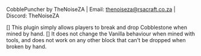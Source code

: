 
CobblePuncher by TheNoiseZA | Email: thenoiseza@rsacraft.co.za | Discord: TheNoiseZA

[] This plugin simply allows players to break and drop Cobblestone when mined by hand.
[] It does not change the Vanilla behaviour when mined with tools, and does not work on any other block that can't be dropped when broken by hand.
